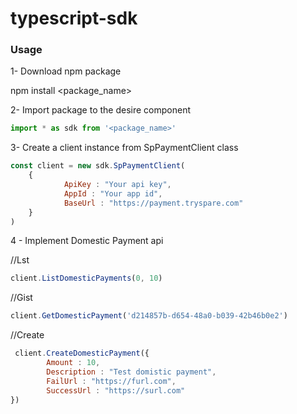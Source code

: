 # typescript-sdk

### Usage

1- Download npm package

npm install <package_name>

2- Import package to the desire component

```javascript
import * as sdk from '<package_name>'
```

3- Create a client instance from SpPaymentClient class

```javascript
const client = new sdk.SpPaymentClient(
    {
            ApiKey : "Your api key",
            AppId : "Your app id",
            BaseUrl : "https://payment.tryspare.com"
    }
)
```

4 - Implement Domestic Payment api

//Lst
```javascript
client.ListDomesticPayments(0, 10)
```

//Gist
```javascript
client.GetDomesticPayment('d214857b-d654-48a0-b039-42b46b0e2')
```

//Create
```javascript
 client.CreateDomesticPayment({
        Amount : 10,
        Description : "Test domistic payment",
        FailUrl : "https://furl.com",
        SuccessUrl : "https://surl.com"
})
```
